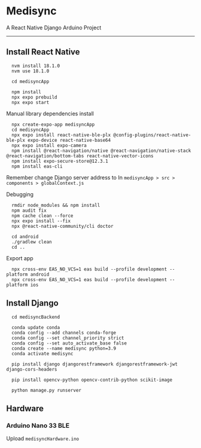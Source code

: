 # Medisync
A React Native Django Arduino Project

---

## Install React Native
      nvm install 18.1.0
      nvm use 18.1.0

      cd medisyncApp

      npm install
      npx expo prebuild
      npx expo start

Manual library dependencies install

      npx create-expo-app medisyncApp
      cd medisyncApp
      npx expo install react-native-ble-plx @config-plugins/react-native-ble-plx expo-device react-native-base64
      npx expo install expo-camera
      npm install @react-navigation/native @react-navigation/native-stack @react-navigation/bottom-tabs react-native-vector-icons
      npm install expo-secure-store@12.3.1
      npm install eas-cli 

Remember change Django server address to In ```medisyncApp > src > components > globalContext.js```

Debugging 

      rmdir node_modules && npm install
      npm audit fix
      npm cache clean --force
      npx expo install --fix
      npx @react-native-community/cli doctor                
      
      cd android
      ./gradlew clean
      cd ..

Export app

      npx cross-env EAS_NO_VCS=1 eas build --profile development --platform android
      npx cross-env EAS_NO_VCS=1 eas build --profile development --platform ios

## Install Django
      cd medisyncBackend

      conda update conda
      conda config --add channels conda-forge
      conda config --set channel_priority strict
      conda config --set auto_activate_base false
      conda create --name medisync python=3.9
      conda activate medisync

      pip install django djangorestframework djangorestframework-jwt django-cors-headers 

      pip install opencv-python opencv-contrib-python scikit-image 

      python manage.py runserver 

## Hardware
### Arduino Nano 33 BLE
Upload ```medisyncHardware.ino```


  
